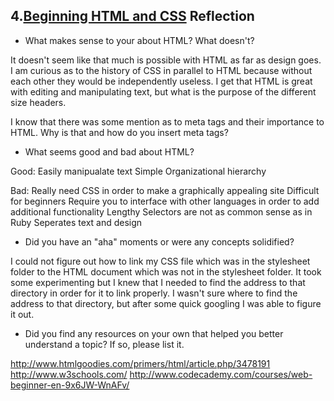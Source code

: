 ## 4.[Beginning HTML and CSS](4_beginning_HTML_CSS/readme.mc) Reflection

* What makes sense to your about HTML? What doesn't? 

It doesn't seem like that much is possible with HTML as far as design goes. I am curious as to the history of CSS in parallel to HTML because without each other they would be independently useless.  I get that HTML is great with editing and manipulating text, but what is the purpose of the different size headers.

I know that there was some mention as to meta tags and their importance to HTML. Why is that and how do you insert meta tags?

* What seems good and bad about HTML?

Good:
Easily manipualate text
Simple
Organizational hierarchy

Bad:
Really need CSS in order to make a graphically appealing site
Difficult for beginners
Require you to interface with other languages in order to add additional functionality
Lengthy
Selectors are not as common sense as in Ruby
Seperates text and design

* Did you have an "aha" moments or were any concepts solidified?

I could not figure out how to link my CSS file which was in the stylesheet folder to the HTML document which was not in the stylesheet folder. It took some experimenting but I knew that I needed to find the address to that directory in order for it to link properly. I wasn't sure where to find the address to that directory, but after some quick googling I was able to figure it out.

* Did you find any resources on your own that helped you better understand a topic? If so, please list it.

http://www.htmlgoodies.com/primers/html/article.php/3478191
http://www.w3schools.com/
http://www.codecademy.com/courses/web-beginner-en-9x6JW-WnAFv/
